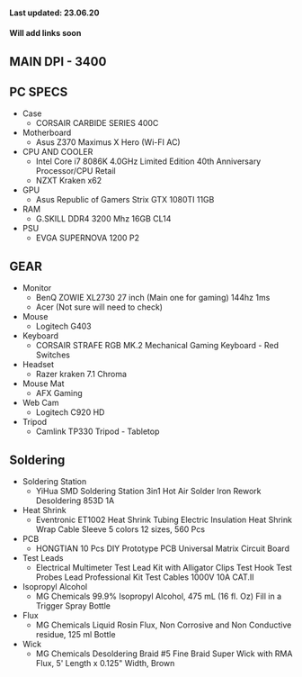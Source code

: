#### Last updated: 23.06.20
#### Will add links soon
## MAIN DPI - 3400
## PC SPECS

  - Case
      - CORSAIR CARBIDE SERIES 400C
  - Motherboard
      - Asus Z370 Maximus X Hero (Wi-FI AC)
  - CPU AND COOLER
       - Intel Core i7 8086K 4.0GHz Limited Edition 40th Anniversary Processor/CPU Retail
       - NZXT Kraken x62
  - GPU
      - Asus Republic of Gamers Strix GTX 1080TI 11GB 
  - RAM
      - G.SKILL DDR4 3200 Mhz 16GB CL14
  - PSU
      - EVGA SUPERNOVA 1200 P2
      
## GEAR

  - Monitor
      - BenQ ZOWIE XL2730 27 inch (Main one for gaming) 144hz 1ms
      - Acer (Not sure will need to check)
  - Mouse
      - Logitech G403 
  - Keyboard
       - CORSAIR STRAFE RGB MK.2 Mechanical Gaming Keyboard - Red Switches 
  - Headset
      - Razer kraken 7.1 Chroma 
  - Mouse Mat
      - AFX Gaming 
  - Web Cam
      - Logitech C920 HD
  - Tripod
    - Camlink TP330 Tripod - Tabletop
## Soldering

  - Soldering Station
    - YiHua SMD Soldering Station 3in1 Hot Air Solder Iron Rework Desoldering 853D 1A
  - Heat Shrink
    - Eventronic ET1002 Heat Shrink Tubing Electric Insulation Heat Shrink Wrap Cable Sleeve 5 colors 12 sizes, 560 Pcs
  - PCB
    - HONGTIAN 10 Pcs DIY Prototype PCB Universal Matrix Circuit Board
  - Test Leads
    - Electrical Multimeter Test Lead Kit with Alligator Clips Test Hook Test Probes Lead Professional Kit Test Cables 1000V 10A CAT.II
  - Isopropyl Alcohol
    - MG Chemicals 99.9% Isopropyl Alcohol, 475 mL (16 fl. Oz) Fill in a Trigger Spray Bottle
  - Flux
    - MG Chemicals Liquid Rosin Flux, Non Corrosive and Non Conductive residue, 125 ml Bottle
  - Wick
    - MG Chemicals Desoldering Braid #5 Fine Braid Super Wick with RMA Flux, 5' Length x 0.125" Width, Brown
